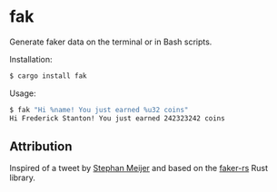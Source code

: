 # fak

Generate faker data on the terminal or in Bash scripts.

Installation:

```bash
$ cargo install fak
```

Usage:

```bash
$ fak "Hi %name! You just earned %u32 coins"
Hi Frederick Stanton! You just earned 242323242 coins
```

## Attribution

Inspired of a tweet by [Stephan Meijer](https://twitter.com/meijer_s/status/1752633140412076422) and based on the [faker-rs](https://github.com/cksac/fake-rs) Rust library.
